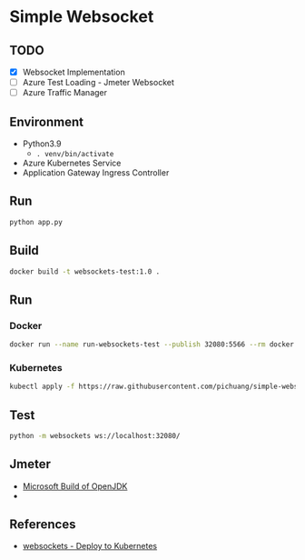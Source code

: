 # Simple Websocket


## TODO

- [x] Websocket Implementation
- [ ] Azure Test Loading - Jmeter Websocket
- [ ] Azure Traffic Manager

## Environment

- Python3.9
  - `. venv/bin/activate`
- Azure Kubernetes Service
- Application Gateway Ingress Controller

## Run

```bash
python app.py
```

## Build

```bash
docker build -t websockets-test:1.0 .
```

## Run

### Docker

```bash
docker run --name run-websockets-test --publish 32080:5566 --rm docker pull ghcr.io/pichuang/simple-websocket:main
```

### Kubernetes

```bash
kubectl apply -f https://raw.githubusercontent.com/pichuang/simple-websocket/main/deployment.yml
```

## Test

```bash
python -m websockets ws://localhost:32080/
```

## Jmeter

- [Microsoft Build of OpenJDK](https://learn.microsoft.com/zh-tw/java/openjdk/download)
- 

## References

- [websockets - Deploy to Kubernetes][1]

[1]: https://websockets.readthedocs.io/en/stable/howto/kubernetes.html